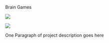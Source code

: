 Brain Games

<a href="https://codeclimate.com/github/ustiuzhanin/frontend-project-lvl1/maintainability"><img src="https://api.codeclimate.com/v1/badges/cca0ca0db4959c746a50/maintainability" /></a>

<a href="https://travis-ci.org/ustiuzhanin/frontend-project-lvl1"><img src="https://travis-ci.org/ustiuzhanin/frontend-project-lvl1.svg?branch=master" /></a>

One Paragraph of project description goes here
